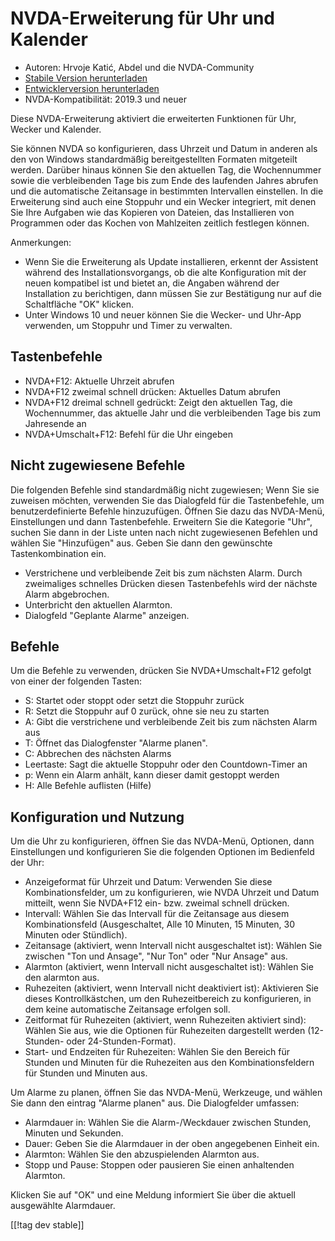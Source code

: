 # NVDA-Erweiterung für Uhr und Kalender #

* Autoren: Hrvoje Katić, Abdel und die NVDA-Community
* [Stabile Version herunterladen][1]
* [Entwicklerversion herunterladen][2]
* NVDA-Kompatibilität: 2019.3 und neuer

Diese NVDA-Erweiterung aktiviert die erweiterten Funktionen für Uhr, Wecker
und Kalender.

Sie können NVDA so konfigurieren, dass Uhrzeit und Datum in anderen als den
von Windows standardmäßig bereitgestellten Formaten mitgeteilt
werden. Darüber hinaus können Sie den aktuellen Tag, die Wochennummer sowie
die verbleibenden Tage bis zum Ende des laufenden Jahres abrufen und die
automatische Zeitansage in bestimmten Intervallen einstellen. In die
Erweiterung sind auch eine Stoppuhr und ein Wecker integriert, mit denen Sie
Ihre Aufgaben wie das Kopieren von Dateien, das Installieren von Programmen
oder das Kochen von Mahlzeiten zeitlich festlegen können.

Anmerkungen:

* Wenn Sie die Erweiterung als Update installieren, erkennt der Assistent
  während des Installationsvorgangs, ob die alte Konfiguration mit der neuen
  kompatibel ist und bietet an, die Angaben während der Installation zu
  berichtigen, dann müssen Sie zur Bestätigung nur auf die Schaltfläche "OK"
  klicken.
* Unter Windows 10 und neuer können Sie die Wecker- und Uhr-App verwenden,
  um Stoppuhr und Timer zu verwalten.

## Tastenbefehle

* NVDA+F12: Aktuelle Uhrzeit abrufen
* NVDA+F12 zweimal schnell drücken: Aktuelles Datum abrufen
* NVDA+F12 dreimal schnell gedrückt: Zeigt den aktuellen Tag, die
  Wochennummer, das aktuelle Jahr und die verbleibenden Tage bis zum
  Jahresende an
* NVDA+Umschalt+F12: Befehl für die Uhr eingeben

## Nicht zugewiesene Befehle

Die folgenden Befehle sind standardmäßig nicht zugewiesen; Wenn Sie sie
zuweisen möchten, verwenden Sie das Dialogfeld für die Tastenbefehle, um
benutzerdefinierte Befehle hinzuzufügen. Öffnen Sie dazu das NVDA-Menü,
Einstellungen und dann Tastenbefehle. Erweitern Sie die Kategorie "Uhr",
suchen Sie dann in der Liste unten nach nicht zugewiesenen Befehlen und
wählen Sie "Hinzufügen" aus. Geben Sie dann den gewünschte Tastenkombination
ein.

* Verstrichene und verbleibende Zeit bis zum nächsten Alarm. Durch
  zweimaliges schnelles Drücken diesen Tastenbefehls wird der nächste Alarm
  abgebrochen.
* Unterbricht den aktuellen Alarmton.
* Dialogfeld "Geplante Alarme" anzeigen.

## Befehle

Um die Befehle zu verwenden, drücken Sie NVDA+Umschalt+F12 gefolgt von einer
der folgenden Tasten:

* S: Startet oder stoppt oder setzt die Stoppuhr zurück
* R: Setzt die Stoppuhr auf 0 zurück, ohne sie neu zu starten
* A: Gibt die verstrichene und verbleibende Zeit bis zum nächsten Alarm aus
* T: Öffnet das Dialogfenster "Alarme planen".
* C: Abbrechen des nächsten Alarms
* Leertaste: Sagt die aktuelle Stoppuhr oder den Countdown-Timer an
* p: Wenn ein Alarm anhält, kann dieser damit gestoppt werden
* H: Alle Befehle auflisten (Hilfe)

## Konfiguration und Nutzung

Um die Uhr zu konfigurieren, öffnen Sie das NVDA-Menü, Optionen, dann
Einstellungen und konfigurieren Sie die folgenden Optionen im Bedienfeld der
Uhr:

* Anzeigeformat für Uhrzeit und Datum: Verwenden Sie diese
  Kombinationsfelder, um zu konfigurieren, wie NVDA Uhrzeit und Datum
  mitteilt, wenn Sie NVDA+F12 ein- bzw. zweimal schnell drücken.
* Intervall: Wählen Sie das Intervall für die Zeitansage aus diesem
  Kombinationsfeld (Ausgeschaltet, Alle 10 Minuten, 15 Minuten, 30 Minuten
  oder Stündlich).
* Zeitansage (aktiviert, wenn Intervall nicht ausgeschaltet ist): Wählen Sie
  zwischen "Ton und Ansage", "Nur Ton" oder "Nur Ansage" aus.
* Alarmton (aktiviert, wenn Intervall nicht ausgeschaltet ist): Wählen Sie
  den alarmton aus.
* Ruhezeiten (aktiviert, wenn Intervall nicht deaktiviert ist): Aktivieren
  Sie dieses Kontrollkästchen, um den Ruhezeitbereich zu konfigurieren, in
  dem keine automatische Zeitansage erfolgen soll.
* Zeitformat für Ruhezeiten (aktiviert, wenn Ruhezeiten aktiviert sind):
  Wählen Sie aus, wie die Optionen für Ruhezeiten dargestellt werden
  (12-Stunden- oder 24-Stunden-Format).
* Start- und Endzeiten für Ruhezeiten: Wählen Sie den Bereich für Stunden
  und Minuten für die Ruhezeiten aus den Kombinationsfeldern für Stunden und
  Minuten aus.

Um Alarme zu planen, öffnen Sie das NVDA-Menü, Werkzeuge, und wählen Sie
dann den eintrag "Alarme planen" aus. Die Dialogfelder umfassen:

* Alarmdauer in: Wählen Sie die Alarm-/Weckdauer zwischen Stunden, Minuten
  und Sekunden.
* Dauer: Geben Sie die Alarmdauer in der oben angegebenen Einheit ein.
* Alarmton: Wählen Sie den abzuspielenden Alarmton aus.
* Stopp und Pause: Stoppen oder pausieren Sie einen anhaltenden Alarmton.

Klicken Sie auf "OK" und eine Meldung informiert Sie über die aktuell
ausgewählte Alarmdauer.

[[!tag dev stable]]

[1]: https://addons.nvda-project.org/files/get.php?file=cac

[2]: https://addons.nvda-project.org/files/get.php?file=cac-dev
